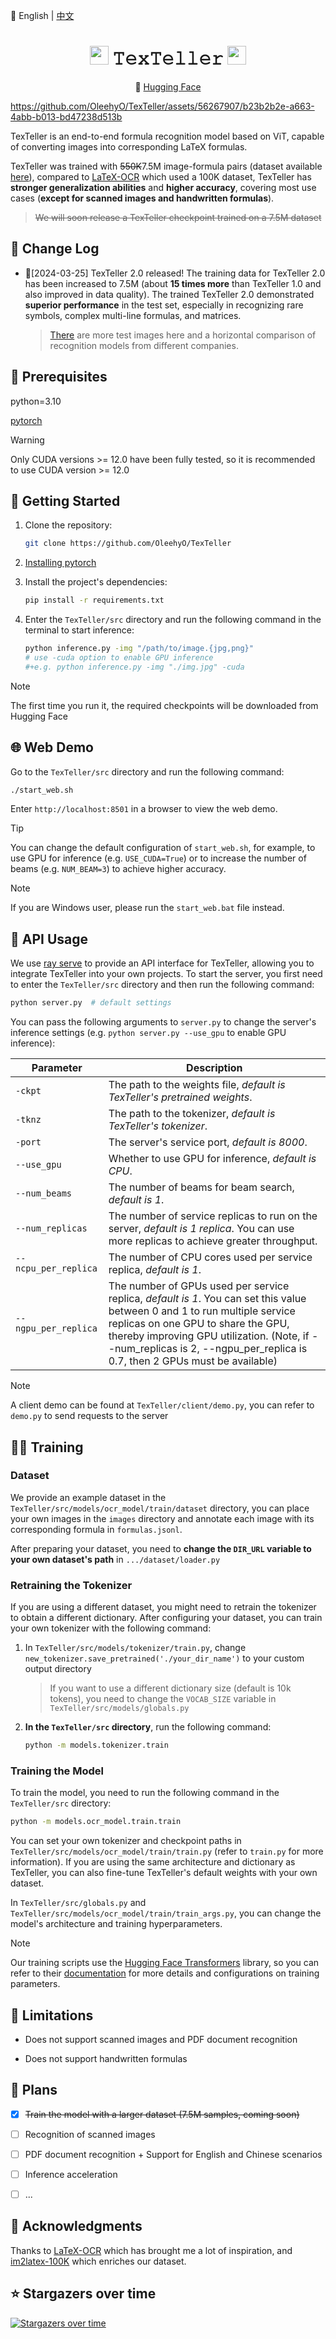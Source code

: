 📄 English | <a href="./assets/README_zh.md">中文</a>

<div align="center">
    <h1>
        <img src="./assets/fire.svg" width=30, height=30> 
        𝚃𝚎𝚡𝚃𝚎𝚕𝚕𝚎𝚛
        <img src="./assets/fire.svg" width=30, height=30>
    </h1>
    <p align="center">
        🤗 <a href="https://huggingface.co/OleehyO/TexTeller"> Hugging Face</a>
    </p>
    <!-- <p align="center">
        <img src="./assets/web_demo.gif" alt="TexTeller_demo" width=800>
    </p> -->
</div>

https://github.com/OleehyO/TexTeller/assets/56267907/b23b2b2e-a663-4abb-b013-bd47238d513b

TexTeller is an end-to-end formula recognition model based on ViT, capable of converting images into corresponding LaTeX formulas.

TexTeller was trained with ~~550K~~7.5M image-formula pairs (dataset available [here](https://huggingface.co/datasets/OleehyO/latex-formulas)), compared to [LaTeX-OCR](https://github.com/lukas-blecher/LaTeX-OCR) which used a 100K dataset, TexTeller has **stronger generalization abilities** and **higher accuracy**, covering most use cases (**except for scanned images and handwritten formulas**).

> ~~We will soon release a TexTeller checkpoint trained on a 7.5M dataset~~

## 🔄 Change Log

* 📮[2024-03-25] TexTeller 2.0 released! The training data for TexTeller 2.0 has been increased to 7.5M (about **15 times more** than TexTeller 1.0 and also improved in data quality). The trained TexTeller 2.0 demonstrated **superior performance** in the test set, especially in recognizing rare symbols, complex multi-line formulas, and matrices.
    > [There](./assets/test.pdf) are more test images here and a horizontal comparison of recognition models from different companies.

## 🔑 Prerequisites

python=3.10

[pytorch](https://pytorch.org/get-started/locally/)

> [!WARNING]
> Only CUDA versions >= 12.0 have been fully tested, so it is recommended to use CUDA version >= 12.0

## 🚀 Getting Started

1. Clone the repository:

    ```bash
    git clone https://github.com/OleehyO/TexTeller
    ```

2. [Installing pytorch](https://pytorch.org/get-started/locally/#start-locally) 

3. Install the project's dependencies:

    ```bash
    pip install -r requirements.txt
    ```

4. Enter the `TexTeller/src` directory and run the following command in the terminal to start inference:

    ```bash
    python inference.py -img "/path/to/image.{jpg,png}" 
    # use -cuda option to enable GPU inference
    #+e.g. python inference.py -img "./img.jpg" -cuda
    ```

> [!NOTE]
> The first time you run it, the required checkpoints will be downloaded from Hugging Face

## 🌐 Web Demo

Go to the `TexTeller/src` directory and run the following command:

```bash
./start_web.sh
```

Enter `http://localhost:8501` in a browser to view the web demo.

> [!TIP]
> You can change the default configuration of `start_web.sh`, for example, to use GPU for inference (e.g. `USE_CUDA=True`) or to increase the number of beams (e.g. `NUM_BEAM=3`) to achieve higher accuracy.

> [!NOTE]
> If you are Windows user, please run the `start_web.bat` file instead.

## 📡 API Usage

We use [ray serve](https://github.com/ray-project/ray) to provide an API interface for TexTeller, allowing you to integrate TexTeller into your own projects. To start the server, you first need to enter the `TexTeller/src` directory and then run the following command:

```bash
python server.py  # default settings
```

You can pass the following arguments to `server.py` to change the server's inference settings (e.g. `python server.py --use_gpu` to enable GPU inference):

| Parameter | Description |
| --- | --- |
| `-ckpt` | The path to the weights file, *default is TexTeller's pretrained weights*.|
| `-tknz` | The path to the tokenizer, *default is TexTeller's tokenizer*.|
| `-port` | The server's service port, *default is 8000*. |
| `--use_gpu` | Whether to use GPU for inference, *default is CPU*. |
| `--num_beams` | The number of beams for beam search, *default is 1*. |
| `--num_replicas` | The number of service replicas to run on the server, *default is 1 replica*. You can use more replicas to achieve greater throughput.|
| `--ncpu_per_replica` | The number of CPU cores used per service replica, *default is 1*. |
| `--ngpu_per_replica` | The number of GPUs used per service replica, *default is 1*. You can set this value between 0 and 1 to run multiple service replicas on one GPU to share the GPU, thereby improving GPU utilization. (Note, if --num_replicas is 2, --ngpu_per_replica is 0.7, then 2 GPUs must be available) |

> [!NOTE]
> A client demo can be found at `TexTeller/client/demo.py`, you can refer to `demo.py` to send requests to the server

## 🏋️‍♂️ Training

### Dataset

We provide an example dataset in the `TexTeller/src/models/ocr_model/train/dataset` directory, you can place your own images in the `images` directory and annotate each image with its corresponding formula in `formulas.jsonl`.

After preparing your dataset, you need to **change the `DIR_URL` variable to your own dataset's path** in `.../dataset/loader.py`

### Retraining the Tokenizer

If you are using a different dataset, you might need to retrain the tokenizer to obtain a different dictionary. After configuring your dataset, you can train your own tokenizer with the following command:

1. In `TexTeller/src/models/tokenizer/train.py`, change `new_tokenizer.save_pretrained('./your_dir_name')` to your custom output directory
    > If you want to use a different dictionary size (default is 10k tokens), you need to change the `VOCAB_SIZE` variable in `TexTeller/src/models/globals.py`

2. **In the `TexTeller/src` directory**, run the following command:

    ```bash
    python -m models.tokenizer.train
    ```

### Training the Model

To train the model, you need to run the following command in the `TexTeller/src` directory:

```bash
python -m models.ocr_model.train.train
```

You can set your own tokenizer and checkpoint paths in `TexTeller/src/models/ocr_model/train/train.py` (refer to `train.py` for more information). If you are using the same architecture and dictionary as TexTeller, you can also fine-tune TexTeller's default weights with your own dataset.

In `TexTeller/src/globals.py` and `TexTeller/src/models/ocr_model/train/train_args.py`, you can change the model's architecture and training hyperparameters.

> [!NOTE]
> Our training scripts use the [Hugging Face Transformers](https://github.com/huggingface/transformers) library, so you can refer to their [documentation](https://huggingface.co/docs/transformers/v4.32.1/main_classes/trainer#transformers.TrainingArguments) for more details and configurations on training parameters.

## 🚧 Limitations

* Does not support scanned images and PDF document recognition

* Does not support handwritten formulas

## 📅 Plans

- [x] ~~Train the model with a larger dataset (7.5M samples, coming soon)~~

- [ ] Recognition of scanned images

- [ ] PDF document recognition + Support for English and Chinese scenarios

- [ ] Inference acceleration

- [ ] ...

## 💖 Acknowledgments

Thanks to [LaTeX-OCR](https://github.com/lukas-blecher/LaTeX-OCR) which has brought me a lot of inspiration, and [im2latex-100K](https://zenodo.org/records/56198#.V2px0jXT6eA) which enriches our dataset.

## ⭐️ Stargazers over time

[![Stargazers over time](https://starchart.cc/OleehyO/TexTeller.svg?variant=adaptive)](https://starchart.cc/OleehyO/TexTeller)
